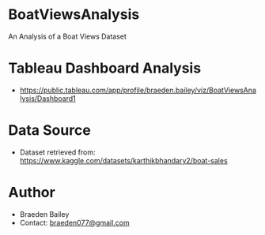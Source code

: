 # BoatViewsAnalysis
An Analysis of a Boat Views Dataset

# Tableau Dashboard Analysis
- https://public.tableau.com/app/profile/braeden.bailey/viz/BoatViewsAnalysis/Dashboard1

# Data Source
- Dataset retrieved from: https://www.kaggle.com/datasets/karthikbhandary2/boat-sales

# Author
- Braeden Bailey
- Contact: braeden077@gmail.com
